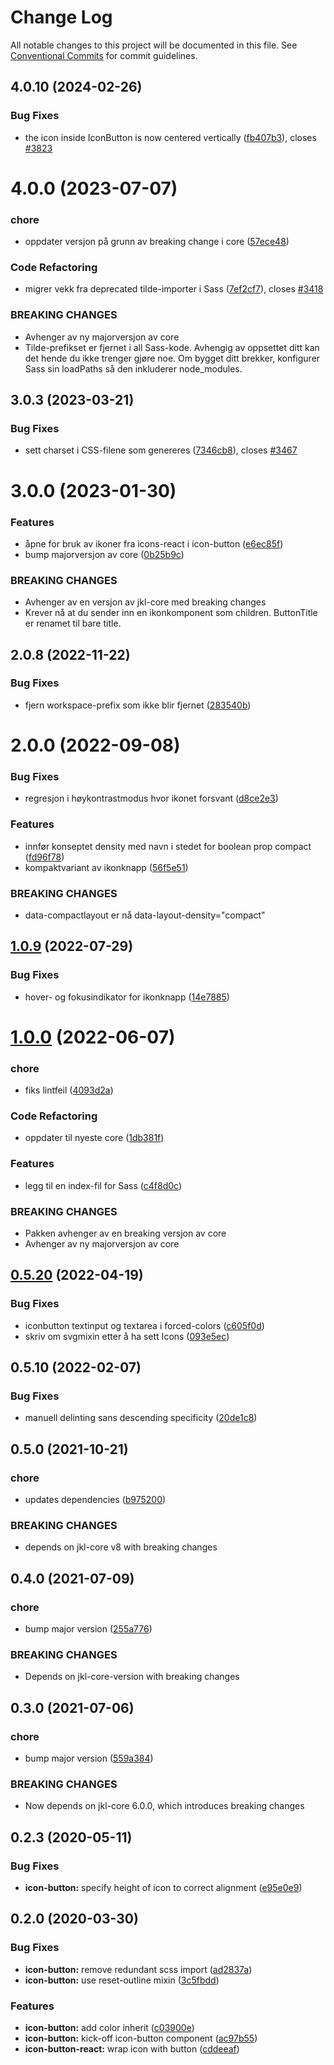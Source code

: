 # Change Log

All notable changes to this project will be documented in this file.
See [Conventional Commits](https://conventionalcommits.org) for commit guidelines.

## 4.0.10 (2024-02-26)

### Bug Fixes

- the icon inside IconButton is now centered vertically ([fb407b3](https://github.com/fremtind/jokul/commit/fb407b325dcd8f10187d77deb522c4ff8487899d)), closes [#3823](https://github.com/fremtind/jokul/issues/3823)

# 4.0.0 (2023-07-07)

### chore

- oppdater versjon på grunn av breaking change i core ([57ece48](https://github.com/fremtind/jokul/commit/57ece48fa0192fe825b544fdac24cdd56e58d0df))

### Code Refactoring

- migrer vekk fra deprecated tilde-importer i Sass ([7ef2cf7](https://github.com/fremtind/jokul/commit/7ef2cf7a510122c69b2c5658c402f3dd9f5322f7)), closes [#3418](https://github.com/fremtind/jokul/issues/3418)

### BREAKING CHANGES

- Avhenger av ny majorversjon av core
- Tilde-prefikset er fjernet i all Sass-kode. Avhengig av oppsettet ditt kan det hende du
ikke trenger gjøre noe. Om bygget ditt brekker, konfigurer Sass sin loadPaths så den
inkluderer node_modules.

## 3.0.3 (2023-03-21)

### Bug Fixes

- sett charset i CSS-filene som genereres ([7346cb8](https://github.com/fremtind/jokul/commit/7346cb8644dd4b99bf0ae4d11c78a967b7b01618)), closes [#3467](https://github.com/fremtind/jokul/issues/3467)

# 3.0.0 (2023-01-30)

### Features

- åpne for bruk av ikoner fra icons-react i icon-button ([e6ec85f](https://github.com/fremtind/jokul/commit/e6ec85f5e8871751459cf9fa8303c9fad6759723))
- bump majorversjon av core ([0b25b9c](https://github.com/fremtind/jokul/commit/0b25b9ccb4d35214037e45158264fab2da196a5f))

### BREAKING CHANGES

- Avhenger av en versjon av jkl-core med breaking changes
- Krever nå at du sender inn en ikonkomponent som children. ButtonTitle er renamet til bare title.

## 2.0.8 (2022-11-22)

### Bug Fixes

-   fjern workspace-prefix som ikke blir fjernet ([283540b](https://github.com/fremtind/jokul/commit/283540b45f1fe557168eede3ca3637077a10a15b))

# 2.0.0 (2022-09-08)

### Bug Fixes

-   regresjon i høykontrastmodus hvor ikonet forsvant ([d8ce2e3](https://github.com/fremtind/jokul/commit/d8ce2e37a7ee6f499c88a0c602d8ecc4a7a1097f))

### Features

-   innfør konseptet density med navn i stedet for boolean prop compact ([fd96f78](https://github.com/fremtind/jokul/commit/fd96f78685ef9e3979dd43625491e868efbc3068))
-   kompaktvariant av ikonknapp ([56f5e51](https://github.com/fremtind/jokul/commit/56f5e5102f4d2d9af46df39eb91f34701a2e3032))

### BREAKING CHANGES

-   data-compactlayout er nå data-layout-density="compact"

## [1.0.9](https://github.com/fremtind/jokul/compare/@fremtind/jkl-icon-button@1.0.8...@fremtind/jkl-icon-button@1.0.9) (2022-07-29)

### Bug Fixes

-   hover- og fokusindikator for ikonknapp ([14e7885](https://github.com/fremtind/jokul/commit/14e788540d208fee690c075a4a7a322ba16dc5cb))

# [1.0.0](https://github.com/fremtind/jokul/compare/@fremtind/jkl-icon-button@0.5.23...@fremtind/jkl-icon-button@1.0.0) (2022-06-07)

### chore

-   fiks lintfeil ([4093d2a](https://github.com/fremtind/jokul/commit/4093d2a2ae7bbe0d30de882b9f5d144e8e77cede))

### Code Refactoring

-   oppdater til nyeste core ([1db381f](https://github.com/fremtind/jokul/commit/1db381fdc0d3f1c35818d2feec49977331cd2fad))

### Features

-   legg til en index-fil for Sass ([c4f8d0c](https://github.com/fremtind/jokul/commit/c4f8d0cd31bcab0706a49be1bdf0214fbbbbf646))

### BREAKING CHANGES

-   Pakken avhenger av en breaking versjon av core
-   Avhenger av ny majorversjon av core

## [0.5.20](https://github.com/fremtind/jokul/compare/@fremtind/jkl-icon-button@0.5.19...@fremtind/jkl-icon-button@0.5.20) (2022-04-19)

### Bug Fixes

-   iconbutton textinput og textarea i forced-colors ([c605f0d](https://github.com/fremtind/jokul/commit/c605f0d174d726757975a39112fbda11af914b8e))
-   skriv om svgmixin etter å ha sett Icons ([093e5ec](https://github.com/fremtind/jokul/commit/093e5ec2e71e5819e68ee2383463096185f9c1f3))

## 0.5.10 (2022-02-07)

### Bug Fixes

-   manuell delinting sans descending specificity ([20de1c8](https://github.com/fremtind/jokul/commit/20de1c8811596b054867352177225fd197c70797))

## 0.5.0 (2021-10-21)

### chore

-   updates dependencies ([b975200](https://github.com/fremtind/jokul/commit/b97520045c02e4bcb44ebde159c60a7dff7f01d6))

### BREAKING CHANGES

-   depends on jkl-core v8 with breaking changes

## 0.4.0 (2021-07-09)

### chore

-   bump major version ([255a776](https://github.com/fremtind/jokul/commit/255a776d45a068645124499b870ecefec9d87f0e))

### BREAKING CHANGES

-   Depends on jkl-core-version with breaking changes

## 0.3.0 (2021-07-06)

### chore

-   bump major version ([559a384](https://github.com/fremtind/jokul/commit/559a384a5315931ad2ea7acc8328b383acbdbd8b))

### BREAKING CHANGES

-   Now depends on jkl-core 6.0.0, which introduces breaking changes

## 0.2.3 (2020-05-11)

### Bug Fixes

-   **icon-button:** specify height of icon to correct alignment ([e95e0e9](https://github.com/fremtind/jokul/commit/e95e0e9f3e9d9708b8b36788463aa52e3ef853fc))

## 0.2.0 (2020-03-30)

### Bug Fixes

-   **icon-button:** remove redundant scss import ([ad2837a](https://github.com/fremtind/jokul/commit/ad2837a1961b245219ae111dae36e2450dbbee88))
-   **icon-button:** use reset-outline mixin ([3c5fbdd](https://github.com/fremtind/jokul/commit/3c5fbdd4eab20a8410c47b09e3eccd9b7fc73318))

### Features

-   **icon-button:** add color inherit ([c03900e](https://github.com/fremtind/jokul/commit/c03900e9673d01a59242f74c77eee7a5da991490))
-   **icon-button:** kick-off icon-button component ([ac97b55](https://github.com/fremtind/jokul/commit/ac97b556a35b9cb4eddd08d4e308e7e69dee03e1))
-   **icon-button-react:** wrap icon with button ([cddeeaf](https://github.com/fremtind/jokul/commit/cddeeafe5954678f6db37f404cbff0216685db4d))
